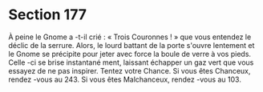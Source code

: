 # Section 177

À peine le Gnome a -t-il crié  : « Trois Couronnes  ! » que vous entendez le déclic de la
serrure. Alors, le lourd battant de la porte s'ouvre lentement et le Gnome se précipite pour
jeter avec force la boule de verre à vos pieds. Celle -ci se brise instantané ment, laissant
échapper un gaz vert que vous essayez de ne pas inspirer. Tentez votre Chance. Si vous
êtes Chanceux, rendez -vous au 243. Si vous êtes Malchanceux, rendez -vous au 103.